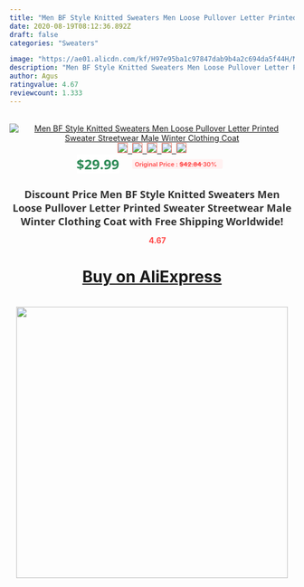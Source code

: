 ```yaml
---
title: "Men BF Style Knitted Sweaters Men Loose Pullover Letter Printed Sweater Streetwear Male Winter Clothing Coat"
date: 2020-08-19T08:12:36.892Z
draft: false
categories: "Sweaters"

image: "https://ae01.alicdn.com/kf/H97e95ba1c97847dab9b4a2c694da5f44H/Men-BF-Style-Knitted-Sweaters-Men-Loose-Pullover-Letter-Printed-Sweater-Streetwear-Male-Winter-Clothing-Coat.jpg"
description: "Men BF Style Knitted Sweaters Men Loose Pullover Letter Printed Sweater Streetwear Male Winter Clothing Coat"
author: Agus
ratingvalue: 4.67
reviewcount: 1.333
---
```

<br>
<div style="text-align: center;">
<a href="https://s.click.aliexpress.com/e/_AEXbXn" target="_blank" rel="nofollow noopener noreferrer"><img alt="Men BF Style Knitted Sweaters Men Loose Pullover Letter Printed Sweater Streetwear Male Winter Clothing Coat" class="magnifier-image" src="https://ae01.alicdn.com/kf/H97e95ba1c97847dab9b4a2c694da5f44H/Men-BF-Style-Knitted-Sweaters-Men-Loose-Pullover-Letter-Printed-Sweater-Streetwear-Male-Winter-Clothing-Coat.jpg_640x640.jpg">
<br>
<img style="border:1px solid salmon" src="https://ae01.alicdn.com/kf/H97e95ba1c97847dab9b4a2c694da5f44H/Men-BF-Style-Knitted-Sweaters-Men-Loose-Pullover-Letter-Printed-Sweater-Streetwear-Male-Winter-Clothing-Coat.jpg_120x120.jpg">&nbsp;&nbsp;<img style="border:1px solid salmon" src="https://ae01.alicdn.com/kf/H538dcb5da27a4729a7f18f17bfbc144fM/Men-BF-Style-Knitted-Sweaters-Men-Loose-Pullover-Letter-Printed-Sweater-Streetwear-Male-Winter-Clothing-Coat.jpg_120x120.jpg">&nbsp;&nbsp;<img style="border:1px solid salmon" src="https://ae01.alicdn.com/kf/H2f80efd9b26646c185d5be234a3d2193v/Men-BF-Style-Knitted-Sweaters-Men-Loose-Pullover-Letter-Printed-Sweater-Streetwear-Male-Winter-Clothing-Coat.jpg_120x120.jpg">&nbsp;&nbsp;<img style="border:1px solid salmon" src="https://ae01.alicdn.com/kf/He0cf4bdfbcdf4e1e8a57b6a3dfefc3d2E/Men-BF-Style-Knitted-Sweaters-Men-Loose-Pullover-Letter-Printed-Sweater-Streetwear-Male-Winter-Clothing-Coat.jpg_120x120.jpg">&nbsp;&nbsp;<img style="border:1px solid salmon" src="https://ae01.alicdn.com/kf/H54ffde2d67d94c2daec07578bfe5ccd4I/Men-BF-Style-Knitted-Sweaters-Men-Loose-Pullover-Letter-Printed-Sweater-Streetwear-Male-Winter-Clothing-Coat.jpg_120x120.jpg"></a></div><br0>
<div style="text-align: center;"><span style="background-color: white; border: 0px; box-sizing: border-box; color: seagreen; display: inline-block; font-family: &quot;open sans&quot; , &quot;arial&quot; , &quot;helvetica&quot; , sans-serif , &quot;heiti&quot;; font-size: 24px; font-stretch: inherit; font-weight: 700; line-height: inherit; margin: 0px 10px 0px 0px; padding: 0px; vertical-align: middle;">$29.99 </span>
<span style="background: rgb(255 , 241 , 241); border-radius: 3px; border: 0px; box-sizing: border-box; color: #ff4747; display: inline-block; font-family: inherit; font-size: 12px; font-stretch: inherit; font-style: inherit; font-variant: inherit; font-weight: 600; line-height: inherit; margin: 0px; padding: 2px 5px; transform: scale(0.9); vertical-align: middle;">Original Price : <b style="text-decoration: line-through;">$42.84 </b> 30%&nbsp;&nbsp;</span></div>
<h1 style="color: #333333; display: inline-block; font-family: &quot;open sans&quot; , &quot;arial&quot; , &quot;helvetica&quot; , sans-serif , &quot;heiti&quot;; font-size: 18px; font-stretch: inherit; font-weight: 700; text-align: center;">Discount Price Men BF Style Knitted Sweaters Men Loose Pullover Letter Printed Sweater Streetwear Male Winter Clothing Coat with Free Shipping Worldwide!</h1>
<div style="color: #ff4747; text-align: center;">
<img src="https://4.bp.blogspot.com/-M0ZcTcb-5uY/XleCXlxnR4I/AAAAAAAAAEc/OrjgMkXV1oMQFaCRZj5HQwOCBcu3w1FegCPcBGAYYCw/s1600/star.png" style="height: 15px;">&nbsp;<b>4.67</b></div>
<div class="button_cont" align="center"><a class="buynow_a" href="https://s.click.aliexpress.com/e/_AEXbXn" target="_blank" rel="nofollow noopener noreferrer"><H1>Buy on AliExpress</H1></a></div><br>
<div class="separator" style="clear: both; text-align: center;">
<img src="https://lh3.googleusercontent.com/-pTy5HemUv9M/XlePHvY0dAI/AAAAAAAAAE4/0nX5iRUoIWY8eMW9Dpxeirr157OZliDIgCLcBGAsYHQ/s1600/badge.gif" width="480">
</div>
